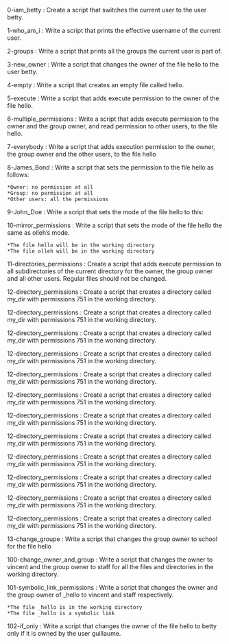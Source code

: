 0-iam_betty : Create a script that switches the current user to the user betty.

1-who_am_i : Write a script that prints the effective username of the current user.

2-groups : Write a script that prints all the groups the current user is part of.

3-new_owner : Write a script that changes the owner of the file hello to the user betty.

4-empty : Write a script that creates an empty file called hello.

5-execute : Write a script that adds execute permission to the owner of the file hello.

6-multiple_permissions : Write a script that adds execute permission to the owner and the group owner, and read permission to other users, to the file hello.

7-everybody : Write a script that adds execution permission to the owner, the group owner and the other users, to the file hello

8-James_Bond : Write a script that sets the permission to the file hello as follows:

	*Owner: no permission at all
	*Group: no permission at all
	*Other users: all the permissions

9-John_Doe : Write a script that sets the mode of the file hello to this:

10-mirror_permissions : Write a script that sets the mode of the file hello the same as olleh’s mode.

	*The file hello will be in the working directory
	*The file olleh will be in the working directory


11-directories_permissions : Create a script that adds execute permission to all subdirectories of the current directory for the owner, the group owner and all other users. Regular files should not be changed.

12-directory_permissions : Create a script that creates a directory called my_dir with permissions 751 in the working directory.

12-directory_permissions : Create a script that creates a directory called my_dir with permissions 751 in the working directory.

12-directory_permissions : Create a script that creates a directory called my_dir with permissions 751 in the working directory.

12-directory_permissions : Create a script that creates a directory called my_dir with permissions 751 in the working directory.

12-directory_permissions : Create a script that creates a directory called my_dir with permissions 751 in the working directory.

12-directory_permissions : Create a script that creates a directory called my_dir with permissions 751 in the working directory.

12-directory_permissions : Create a script that creates a directory called my_dir with permissions 751 in the working directory.

12-directory_permissions : Create a script that creates a directory called my_dir with permissions 751 in the working directory.

12-directory_permissions : Create a script that creates a directory called my_dir with permissions 751 in the working directory.

12-directory_permissions : Create a script that creates a directory called my_dir with permissions 751 in the working directory.

12-directory_permissions : Create a script that creates a directory called my_dir with permissions 751 in the working directory.

12-directory_permissions : Create a script that creates a directory called my_dir with permissions 751 in the working directory.

13-change_groupe : Write a script that changes the group owner to school for the file hello

100-change_owner_and_group : Write a script that changes the owner to vincent and the group owner to staff for all the files and directories in the working directory.

101-symbolic_link_permissions :  Write a script that changes the owner and the group owner of _hello to vincent and staff respectively.

	*The file _hello is in the working directory
	*The file _hello is a symbolic link

102-if_only : Write a script that changes the owner of the file hello to betty only if it is owned by the user guillaume.


